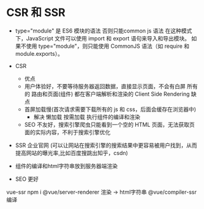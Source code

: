 # CSR 和 SSR
 <script type="module" src="/src/main.js"></script>
  - type="module" 是 ES6 模块的语法 否则只能common js 语法
  在这种模式下，JavaScript 文件可以使用 import 和 export 语句来导入和导出模块。
  如果不使用 type="module"，则只能使用 CommonJS 语法（如 require 和 module.exports）。

- CSR
  - 优点
  - 用户体验好，不要等待服务器返回数据，直接显示页面，不会有白屏
  所有的 路由和页面(组件) 都在客户端解析和渲染的 Client Side Rendering
  缺点 
   - 首屏加载慢(首次请求需要下载所有的 js 和 css，后面会缓存在浏览器中)
      - 解决
      懒加载 按需加载
      执行组件的编译和渲染
   - SEO 不友好，搜索引擎爬虫只能看到一个空的 HTML 页面，无法获取页面的实际内容，不利于搜索引擎优化

- SSR 企业官网 (可以让网站在搜索引擎的搜索结果中更容易被用户找到，从而提高网站的曝光率,比如百度搜跳出知乎，csdn)
 - 组件的编译和html字符串放到服务器端渲染
 - SEO 更好
   

vue-ssr
 npm i @vue/server-renderer 渲染 -> html字符串
 @vue/compiler-ssr  编译
     
    